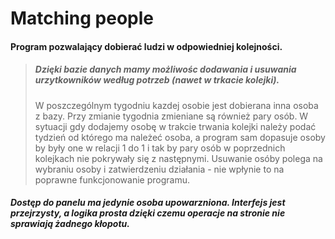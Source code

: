 # Matching people

#### Program pozwalający dobierać ludzi w odpowiedniej kolejności. 
>##### Dzięki bazie danych mamy możliwośc dodawania i usuwania urzytkowników według potrzeb (nawet w trkacie kolejki). 
>W poszczególnym tygodniu kazdej osobie jest dobierana inna osoba z bazy.
Przy zmianie tygodnia zmieniane są również pary osób.
W sytuacji gdy dodajemy osobę w trakcie trwania kolejki należy podać tydzień od którego ma należeć osoba,
a program sam dopasuje osoby by były one  w relacji 1 do 1 
i tak by pary osób w poprzednich kolejkach nie pokrywały się z następnymi.
Usuwanie osóby polega na wybraniu osoby i zatwierdzeniu działania - nie wpłynie to na poprawne funkcjonowanie programu.



##### Dostęp do panelu ma jedynie **osoba upowarzniona.** Interfejs jest przejrzysty, a logika prosta dzięki czemu operacje na stronie nie sprawiają żadnego kłopotu.

